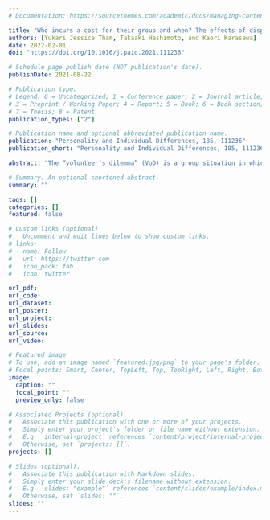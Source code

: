 ```yaml
---
# Documentation: https://sourcethemes.com/academic/docs/managing-content/

title: "Who incurs a cost for their group and when? The effects of dispositional and situational factors regarding equality in the volunteer’s dilemma"
authors: [Yukari Jessica Tham, Takaaki Hashimoto, and Kaori Karasawa]
date: 2022-02-01
doi: "https://doi.org/10.1016/j.paid.2021.111236"

# Schedule page publish date (NOT publication's date).
publishDate: 2021-08-22

# Publication type.
# Legend: 0 = Uncategorized; 1 = Conference paper; 2 = Journal article;
# 3 = Preprint / Working Paper; 4 = Report; 5 = Book; 6 = Book section;
# 7 = Thesis; 8 = Patent
publication_types: ["2"]

# Publication name and optional abbreviated publication name.
publication: "Personality and Individual Differences, 185, 111236"
publication_short: "Personality and Individual Differences, 185, 111236"

abstract: "The “volunteer’s dilemma” (VoD) is a group situation in which one member needs to incur a volunteering cost to provide public goods to the group. Considering that efficiency conflicts with equality in the VoD, we investigated how dispositional and situational variables regarding equality affect volunteering behavior in the VoD (specifically, in repeated VoD). We conducted an online VoD game comprising a new “lever-pulling paradigm,” and participants were grouped with two other participants to play the game iteratively. The results showed the effects of the dispositional factor (i.e., justice sensitivity; JS); those sensitive to suffering from inequality (i.e., those high in JS-Victim) were unlikely to volunteer, whereas those sensitive to benefiting from inequality (i.e., those high in JS-Beneficiary) were likely to volunteer. We also found the effect of the situational factor (i.e., previous relative volunteering rate); those who had volunteered more than others became less inclined to volunteer, and vice versa. This research shows that both dispositional and situational factors regarding equality play a crucial role in repeated VoD, while posing future questions and directions to understand their interaction effects."

# Summary. An optional shortened abstract.
summary: ""

tags: []
categories: []
featured: false

# Custom links (optional).
#   Uncomment and edit lines below to show custom links.
# links:
# - name: Follow
#   url: https://twitter.com
#   icon_pack: fab
#   icon: twitter

url_pdf:
url_code:
url_dataset:
url_poster:
url_project:
url_slides:
url_source:
url_video:

# Featured image
# To use, add an image named `featured.jpg/png` to your page's folder. 
# Focal points: Smart, Center, TopLeft, Top, TopRight, Left, Right, BottomLeft, Bottom, BottomRight.
image:
  caption: ""
  focal_point: ""
  preview_only: false

# Associated Projects (optional).
#   Associate this publication with one or more of your projects.
#   Simply enter your project's folder or file name without extension.
#   E.g. `internal-project` references `content/project/internal-project/index.md`.
#   Otherwise, set `projects: []`.
projects: []

# Slides (optional).
#   Associate this publication with Markdown slides.
#   Simply enter your slide deck's filename without extension.
#   E.g. `slides: "example"` references `content/slides/example/index.md`.
#   Otherwise, set `slides: ""`.
slides: ""
---
```

